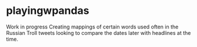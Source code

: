 # playingwpandas
Work in progress
Creating mappings of certain words used often in the Russian Troll tweets looking to compare the dates later with headlines at the time.





